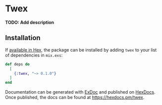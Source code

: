# Twex

**TODO: Add description**

## Installation

If [available in Hex](https://hex.pm/docs/publish), the package can be installed
by adding `twex` to your list of dependencies in `mix.exs`:

```elixir
def deps do
  [
    {:twex, "~> 0.1.0"}
  ]
end
```

Documentation can be generated with [ExDoc](https://github.com/elixir-lang/ex_doc)
and published on [HexDocs](https://hexdocs.pm). Once published, the docs can
be found at <https://hexdocs.pm/twex>.

